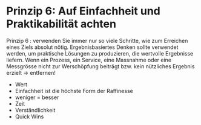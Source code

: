 # Prinzip 6: Auf Einfachheit und Praktikabilität achten

Prinzip 6
:
verwenden Sie immer nur so viele Schritte, wie zum Erreichen eines Ziels absolut nötig. Ergebnisbasiertes
Denken sollte verwendet werden, um praktische Lösungen zu produzieren, die wertvolle Ergebnisse liefern.
Wenn ein Prozess, ein Service, eine Massnahme oder eine Messgrösse nicht zur Werschöpfung beiträgt
bzw. kein nützliches Ergebnis erzielt -> entfernen!

- Wert
- Einfachheit ist die höchste Form der Raffinesse
- weniger = besser
- Zeit
- Verständlichkeit
- Quick Wins